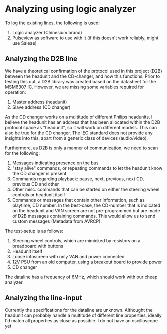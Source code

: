 # Analyzing using logic analyzer
To log the existing lines, the following is used:
1. Logic analyzer (Chinesium brand)
2. Pulseview as software to use with it (if this doesn't work reliably, might use Saleae)

## Analyzing the D2B line

We have a theoretical confirmation of the protocol used in this project (D2B) between the headunit and the CD-changer, and how this functions. Prior to testing this out, a D2B library was created based on the datasheet for the MSM6307 IC. However, we are missing some variables required for operation:
1. Master address (headunit)
2. Slave address (CD changer)

As the CD changer works on a multitude of different Philips headunits, I believe the headunit has an address that has been allocated within the D2B protocol space as "headunit", so it will work on different models. This can also be true for the CD changer. The IEC standard does not provide any insights into this, apart from a generic class of devices (audio/video). 

Furthermore, as D2B is only a manner of communication, we need to scan for the following:
1. Messages indicating presence on the bus
2. "stay alive" commands, or repeating commands to let the headunit know the CD changer is present
3. Commands regarding playback: pause, next, previous, next CD, previous CD and other
4. Other misc. commands that can be started on either the steering wheel controls or headunit itself
5. Commands or messages that contain other information, such as playtime, CD number. In the best-case, the CD-number that is indicated on the headunit and VAN screen are not pre-programmed but are made of D2B messages containing commands. This would allow us to send custom messages (Metadata from AVRCP).

The test-setup is as follows:
1. Steering wheel controls, which are mimicked by resistors on a breadboard with buttons
2. Headunit itself
3. Loose infoscreen with only VAN and power connected
4. 12V PSU from an old computer, using a breakout board to provide power
5. CD changer

The dataline has a frequency of 6MHz, which should work with our cheap analyzer. 

## Analyzing the line-input
Currently the specifications for the dataline are unknown. Althought the headunit can probably handle a multitude of different line properties, ideally I'd match all properties as close as possible. I do not have an oscilloscope yet
